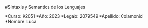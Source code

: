 #Sintaxis y Semantica de los Lenguajes

*Curso: K2051
*Año: 2023
*Legajo: 2079549
*Apellido: Colamonici
*Nombre: Luca
